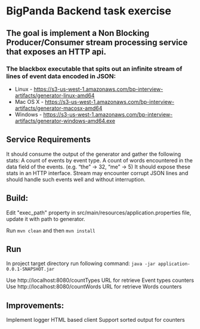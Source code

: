 # BigPanda Backend task exercise

## The goal is implement a Non Blocking Producer/Consumer stream processing service that exposes an HTTP api.

### The blackbox executable that spits out an infinite stream of lines of event data encoded in JSON:
* Linux    - https://s3-us-west-1.amazonaws.com/bp-interview-artifacts/generator-linux-amd64
* Mac OS X - https://s3-us-west-1.amazonaws.com/bp-interview-artifacts/generator-macosx-amd64
* Windows  - https://s3-us-west-1.amazonaws.com/bp-interview-artifacts/generator-windows-amd64.exe

## Service Requirements

It should consume the output of the generator and gather the following stats:
A count of events by event type.
A count of words encountered in the data field of the events. (e.g. “the” → 32, “me” → 5)
It should expose these stats in an HTTP interface.
Stream may encounter corrupt JSON lines and should handle such events well and without interruption.


## Build:
Edit "exec_path" property in src/main/resources/application.properties file, update it with path to generator.

Run `mvn clean` and then `mvn install`

## Run
In project target directory run following command:
`java -jar application-0.0.1-SNAPSHOT.jar`

Use http://localhost:8080/countTypes URL for retrieve Event types counters
Use http://localhost:8080/countWords URL for retrieve Words counters

## Improvements:
Implement logger
HTML based client
Support sorted output for counters
 